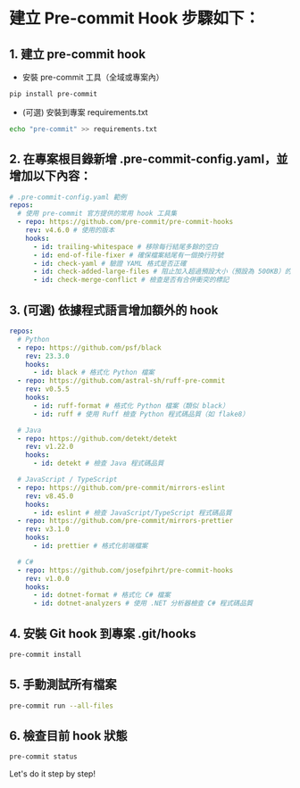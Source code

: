 # 建立 Pre-commit Hook 步驟如下：

## 1. 建立 pre-commit hook

- 安裝 pre-commit 工具（全域或專案內）

```bash
pip install pre-commit
```

- (可選) 安裝到專案 requirements.txt

```bash
echo "pre-commit" >> requirements.txt
```

## 2. 在專案根目錄新增 .pre-commit-config.yaml，並增加以下內容：

```yaml
# .pre-commit-config.yaml 範例
repos:
  # 使用 pre-commit 官方提供的常用 hook 工具集
  - repo: https://github.com/pre-commit/pre-commit-hooks
    rev: v4.6.0 # 使用的版本
    hooks:
      - id: trailing-whitespace # 移除每行結尾多餘的空白
      - id: end-of-file-fixer # 確保檔案結尾有一個換行符號
      - id: check-yaml # 驗證 YAML 格式是否正確
      - id: check-added-large-files # 阻止加入超過預設大小（預設為 500KB）的新檔案
      - id: check-merge-conflict # 檢查是否有合併衝突的標記
```

## 3. (可選) 依據程式語言增加額外的 hook

```yaml
repos:
  # Python
  - repo: https://github.com/psf/black
    rev: 23.3.0
    hooks:
      - id: black # 格式化 Python 檔案
  - repo: https://github.com/astral-sh/ruff-pre-commit
    rev: v0.5.5
    hooks:
      - id: ruff-format # 格式化 Python 檔案（類似 black）
      - id: ruff # 使用 Ruff 檢查 Python 程式碼品質（如 flake8）

  # Java
  - repo: https://github.com/detekt/detekt
    rev: v1.22.0
    hooks:
      - id: detekt # 檢查 Java 程式碼品質

  # JavaScript / TypeScript
  - repo: https://github.com/pre-commit/mirrors-eslint
    rev: v8.45.0
    hooks:
      - id: eslint # 檢查 JavaScript/TypeScript 程式碼品質
  - repo: https://github.com/pre-commit/mirrors-prettier
    rev: v3.1.0
    hooks:
      - id: prettier # 格式化前端檔案

  # C#
  - repo: https://github.com/josefpihrt/pre-commit-hooks
    rev: v1.0.0
    hooks:
      - id: dotnet-format # 格式化 C# 檔案
      - id: dotnet-analyzers # 使用 .NET 分析器檢查 C# 程式碼品質
```

## 4. 安裝 Git hook 到專案 .git/hooks

```bash
pre-commit install
```

## 5. 手動測試所有檔案

```bash
pre-commit run --all-files
```

## 6. 檢查目前 hook 狀態

```bash
pre-commit status
```

Let's do it step by step!
